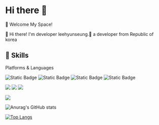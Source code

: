 # Hi there 👋

<!--
**histar48/histar48** is a ✨ _special_ ✨ repository because its `README.md` (this file) appears on your GitHub profile.

Here are some ideas to get you started:

- 🔭 I’m currently working on ...
- 🌱 I’m currently learning ...
- 👯 I’m looking to collaborate on ...
- 🤔 I’m looking for help with ...
- 💬 Ask me about ...
- 📫 How to reach me: ...
- 😄 Pronouns: ...
- ⚡ Fun fact: ...
-->


🤞 Welcome My Space!

👋 Hi there! I'm developer leehyunseung.🚀 a developer from Republic of korea

## 💪 Skills
Platforms & Languages
<p>
  <img alt="Static Badge" src="https://img.shields.io/badge/Java-000000?style=flat-square&logo=OpenJdk&logoColor=white">
  <img alt="Static Badge" src="https://img.shields.io/badge/Spring-6db33?style=flat-square&logo=Spring&logoColor=white">
  <img alt="Static Badge" src="https://img.shields.io/badge/SpringBoot-6DB33F?style=flat-square&logo=SpringBoot&logoColor=white">
  <img alt="Static Badge" src="https://img.shields.io/badge/MySQL-4479A1?style=flat-square&logo=MySQL&logoColor=white">
</p>

<p>
  <img src="https://img.shields.io/badge/TypeScript-3178C6?style=flat-square&logo=TypeScript&logoColor=white"/>
  <img src="https://img.shields.io/badge/Javascript-F7DF1E?style=flat-square&logo=JavaScript&logoColor=white"/>
  <img src="https://img.shields.io/badge/Python-3776AB?style=flat-square&logo=Python&logoColor=white"/>
</p>

<p>
  <img src="https://img.shields.io/badge/GitHub-181717?style=flat-square&logo=Github&logoColor=white"/>
</p>

![Anurag's GitHub stats](https://github-readme-stats.vercel.app/api?username=nowin89&show_icons=true&theme=radical)

[![Top Langs](https://github-readme-stats.vercel.app/api/top-langs/?username=nowin89&layout=compact&theme=dark)](https://github.com/nowin89/nowin89)
<!-- 
[![Harlok's WakaTime stats](https://github-readme-stats.vercel.app/api/wakatime?username=nowin89)](https://github.com/nowin89/nowin89)
-->